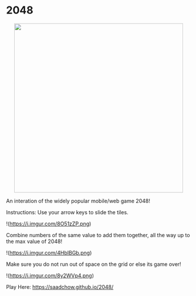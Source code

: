 # 2048

<p align="center">
  <img width="460" height="460" src="https://media4.giphy.com/media/lksxnMJpfbaakEvp67/giphy.gif?cid=790b76110a1ece53172d2d1d5259b0fb95717ac77ead5ee4&rid=giphy.gif&ct=g">
</p>

An interation of the widely popular mobile/web game 2048! 

Instructions: Use your arrow keys to slide the tiles. 

!(https://i.imgur.com/8O51zZP.png)

Combine numbers of the same value to add them together, all the way up to the max value of 2048! 

!(https://i.imgur.com/4HbIBGb.png)

Make sure you do not run out of space on the grid or else its game over!

!(https://i.imgur.com/8y2WVp4.png)

Play Here: https://saadchow.github.io/2048/
